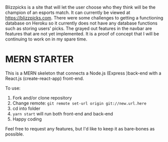 Blizzpicks is a site that will let the user choose who they think will be the champion of an esports match.  It can currently be viewed at https://blizzpicks.com.  There were some challenges to getting a functioning database on Heroku so it currently does not have any database functions such as storing users' picks.  The grayed out features in the navbar are features that are not yet implemented.  It is a proof of concept  that I will be continuing to work on in my spare time.


# MERN STARTER

This is a MERN skeleton that connects a Node.js (Express )back-end with a React.js (create-react-app) front-end.

To use: 

 1. Fork and/or clone repository
 2. Change remote: ``git remote set-url origin git://new.url.here``
 3. cd into folder
 4. ``yarn start`` will run both front-end and back-end
 5. Happy coding

Feel free to request any features, but I'd like to keep it as bare-bones as possible.

